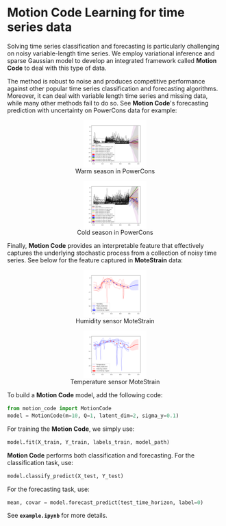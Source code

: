 # Motion Code Learning for time series data
Solving time series classification and forecasting is particularly challenging on noisy variable-length time series. We employ variational inference and sparse Gaussian model to develop an integrated framework called **Motion Code** to deal with this type of data.

The method is robust to noise and produces competitive performance against other popular time series classification and forecasting algorithms. Moreover, it can deal with variable length time series and missing data, while many other methods fail to do so. See **Motion Code**'s forecasting prediction with uncertainty on PowerCons data for example:

<figure style="display: flex; flex-direction: column; align-items: center;">
    <img src="out/multiple/uncertainty_PowerCons0.png" alt="Warm season in PowerCons" width="35%">
    <figcaption>Warm season in PowerCons</figcaption>
</figure>

<figure style="display: flex; flex-direction: column; align-items: center;">
<img src="out/multiple/uncertainty_PowerCons1.png" alt="Cold season in PowerCons" width="35%">
<figcaption>Cold season in PowerCons</figcaption>
</figure>

Finally, **Motion Code** provides an interpretable feature that effectively captures the underlying stochastic process from a collection of noisy time series. See below for the feature captured in **MoteStrain** data:

<figure style="display: flex; flex-direction: column; align-items: center;">
<img src="out/multiple/MoteStrain0.png" alt="Humidity sensor" width="35%">
<figcaption>Humidity sensor MoteStrain</figcaption>
</figure>

<figure style="display: flex; flex-direction: column; align-items: center;">
<img src="out/multiple/MoteStrain1.png" alt="Temperature sensor" width="35%">
<figcaption>Temperature sensor MoteStrain</figcaption>
</figure>


To build a **Motion Code** model, add the following code:

``` python
from motion_code import MotionCode
model = MotionCode(m=10, Q=1, latent_dim=2, sigma_y=0.1)
```

For training the **Motion Code**, we simply use:

``` python
model.fit(X_train, Y_train, labels_train, model_path)
```

**Motion Code** performs both classification and forecasting. For the classification task, use:
``` python
model.classify_predict(X_test, Y_test)
```
For the forecasting task, use:
``` python
mean, covar = model.forecast_predict(test_time_horizon, label=0)
```
See <strong><code>example.ipynb</code></strong> for more details.